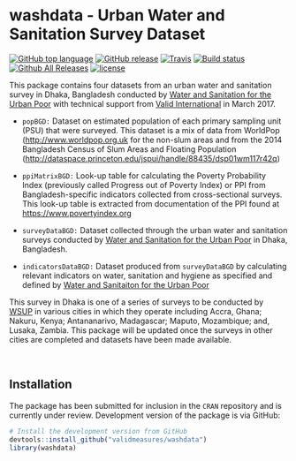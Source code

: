 # washdata - Urban Water and Sanitation Survey Dataset

[![GitHub top language](https://img.shields.io/github/languages/top/validmeasures/washdata.svg)]()
[![GitHub release](https://img.shields.io/github/release/validmeasures/washdata.svg)](https://github.com/validmeasures/washdata/blob/master/NEWS.md)
[![Travis](https://img.shields.io/travis/validmeasures/washdata.svg?branch=master)](https://travis-ci.org/validmeasures/washdata)
[![Build status](https://ci.appveyor.com/api/projects/status/outyoi6bw8yqi0p1?svg=true)](https://ci.appveyor.com/project/ernestguevarra/washdata)
[![Github All Releases](https://img.shields.io/github/downloads/validmeasures/washdata/latest/total.svg)](https://github.com/validmeasures/washdata/archive/master.zip)
[![license](https://img.shields.io/github/license/validmeasures/washdata.svg)](https://github.com/validmeasures/washdata/blob/master/LICENSE.md)


This package contains four datasets from an urban water and sanitation survey in Dhaka, Bangladesh conducted by [Water and Sanitation for the Urban Poor](https://www.wsup.com) with technical support from [Valid International](http://www.validinternational.com) in March 2017.

* `popBGD:` Dataset on estimated population of each primary sampling unit (PSU) that were surveyed. This dataset is a mix of data from WorldPop (<http://www.worldpop.org.uk> for the non-slum areas and from the 2014 Bangladesh Census of Slum Areas and Floating Population (<http://dataspace.princeton.edu/jspui/handle/88435/dsp01wm117r42q>)

* `ppiMatrixBGD:` Look-up table for calculating the Poverty Probability Index (previously called Progress out of Poverty Index) or PPI from Bangladesh-specific indicators collected from cross-sectional surveys. This look-up table is extracted from documentation of the PPI found at <https://www.povertyindex.org>

* `surveyDataBGD:` Dataset collected through the urban water and sanitation surveys conducted by [Water and Sanitation for the Urban Poor](https://www.wsup.com) in Dhaka, Bangladesh.

* `indicatorsDataBGD:` Dataset produced from `surveyDataBGD` by calculating relevant indicators on water, sanitation and hygiene as specified and defined by [Water and Sanitaiton for the Urban Poor](https://www.wsup.com)

This survey in Dhaka is one of a series of surveys to be conducted by [WSUP](https://www.wsup.com) in various cities in which they operate including Accra, Ghana; Nakuru, Kenya; Antananarivo, Madagascar; Maputo, Mozambique; and, Lusaka, Zambia. This package will be updated once the surveys in other cities are completed and datasets have been made available.

<br/>

## Installation

The package has been submitted for inclusion in the `CRAN` repository and is currently under review. Development version of the package is via GitHub:

```R
# Install the development version from GitHub
devtools::install_github("validmeasures/washdata")
library(washdata)
```
